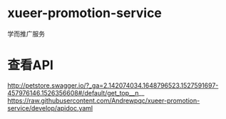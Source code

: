 # xueer-promotion-service
学而推广服务

# 查看API
http://petstore.swagger.io/?_ga=2.142074034.1648796523.1527591697-457976146.1526356608#/default/get_top__n__
https://raw.githubusercontent.com/Andrewpqc/xueer-promotion-service/develop/apidoc.yaml